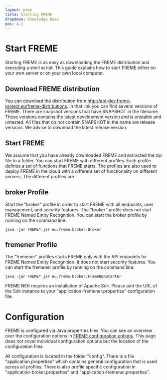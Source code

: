 ```yaml
---
layout: page
title: Starting FREME
dropdown: Knowledge Base
pos: 4.1
---
```



# Start FREME

Starting FREME is as easy as downloading the FREME distribution and executing a shell script. This guide explains how to start FREME either on your own server or on your own local computer.

## Download FREME distribution

You can download the distribution from http://api-dev.freme-project.eu/freme-distributions. In that link you can find several versions of FREME. There are snapshot versions that have SNAPSHOT in the filename. These versions contains the latest development version and is unstable and untested. All files that do not contain SNAPSHOT in the name are release versions. We advise to download the latest release version.

## Start FREME

We assume that you have already downloaded FREME and extracted the zip file to a folder. You can start FREME with different profiles. Each profile defines a set of functions that FREME starts. The profiles are also used to deploy FREME in the cloud with a different set of functionality on different servers. The different profiles are

## broker Profile

Start the "broker" profile in order to start FREME with all endpoints, user management, and security features. The "broker" profile does not start FREME Named Entity Recognition. You can start the broker profile by running on the command line:

``` 
java -jar FREME*.jar eu.freme.broker.Broker
``` 

## fremener Profile

The "fremener" profiles starts FREME only with the API endpoints for FREME Named Entity Recognition. It does not start security features.  You can start the fremener profile by running on the command line: 

``` 
java -jar FREME*.jar eu.freme.broker.FremeNERStarter
```

FREME NER requires an installation of Apache Solr. Please add the URL of the Solr instance to your "application-fremener.properties" configuration file.

# Configuration

FREME is configured via Java properties files. You can see an overview over the configuration options in [FREME configuration options](configuration-options.html). This page does not cover individual configuration options but the location of the configuration files.

All configuration is located in the folder "config". There is a file "application.properties" which contains general configuration that is used across all profiles. There is also profile specific configuration in "application-broker.properties" and "application-fremener.properties".
